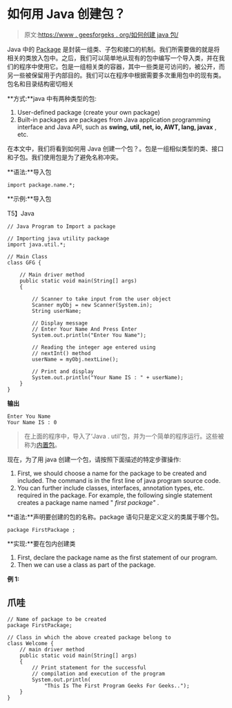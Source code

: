 # 如何用 Java 创建包？

> 原文:[https://www . geesforgeks . org/如何创建 java 包/](https://www.geeksforgeeks.org/how-to-create-a-package-in-java/)

Java 中的 [Package](https://www.geeksforgeeks.org/packages-in-java/) 是封装一组类、子包和接口的机制。我们所需要做的就是将相关的类放入包中。之后，我们可以简单地从现有的包中编写一个导入类，并在我们的程序中使用它。包是一组相关类的容器，其中一些类是可访问的，被公开，而另一些被保留用于内部目的。我们可以在程序中根据需要多次重用包中的现有类。包名和目录结构密切相关

**方式:**java 中有两种类型的包:

1.  User-defined package (create your own package)
2.  Built-in packages are packages from Java application programming interface and Java API, such as **swing, util, net, io, AWT, lang, javax** , etc.

在本文中，我们将看到如何用 Java 创建一个包？。包是一组相似类型的类、接口和子包。我们使用包是为了避免名称冲突。

**语法:**导入包

```
import package.name.*;
```

**示例:**导入包

T5】Java

```
// Java Program to Import a package

// Importing java utility package
import java.util.*;

// Main Class
class GFG {

    // Main driver method
    public static void main(String[] args)
    {

        // Scanner to take input from the user object
        Scanner myObj = new Scanner(System.in);
        String userName;

        // Display message
        // Enter Your Name And Press Enter
        System.out.println("Enter You Name");

        // Reading the integer age entered using
        // nextInt() method
        userName = myObj.nextLine();

        // Print and display
        System.out.println("Your Name IS : " + userName);
    }
}
```

**输出**

```
Enter You Name
Your Name IS : 0
```

> 在上面的程序中，导入了‘Java . util’包，并为一个简单的程序运行。这些被称为[内置包](https://www.geeksforgeeks.org/packages-in-java/)。

现在，为了用 java 创建一个包，请按照下面描述的特定步骤操作:

1.  First, we should choose a name for the package to be created and included. The command is in the first line of java program source code.
2.  You can further include classes, interfaces, annotation types, etc. required in the package. For example, the following single statement creates a package name named " *first package"* .

**语法:**声明要创建的包的名称。package 语句只是定义定义的类属于哪个包。

```
package FirstPackage ;
```

**实现:**要在包内创建类

1.  First, declare the package name as the first statement of our program.
2.  Then we can use a class as part of the package.

**例 1:**

## 爪哇

```
// Name of package to be created
package FirstPackage;

// Class in which the above created package belong to
class Welcome {
    // main driver method
    public static void main(String[] args)
    {
        // Print statement for the successful
        // compilation and execution of the program
        System.out.println(
            "This Is The First Program Geeks For Geeks..");
    }
}
```